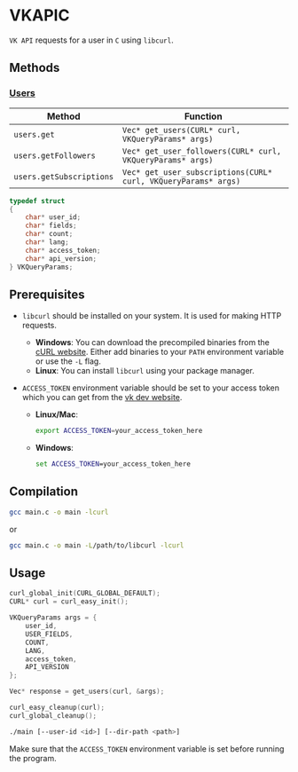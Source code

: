 # VKAPIC 

`VK API` requests for a user in `C` using `libcurl`. 

## Methods
### [Users](https://dev.vk.com/method/users)

| Method                   | Function                                                       |
| ------------------------ | -------------------------------------------------------------- |
| `users.get`              | `Vec* get_users(CURL* curl, VKQueryParams* args)`              |
| `users.getFollowers`     | `Vec* get_user_followers(CURL* curl, VKQueryParams* args)`     |
| `users.getSubscriptions` | `Vec* get_user_subscriptions(CURL* curl, VKQueryParams* args)` |

```C
typedef struct 
{
    char* user_id;
    char* fields;
    char* count;
    char* lang;
    char* access_token;
    char* api_version;
} VKQueryParams;
```

## Prerequisites

- `libcurl` should be installed on your system. It is used for making HTTP requests.
  - **Windows**: You can download the precompiled binaries from the [cURL website](https://curl.se/windows/). Either add binaries to your `PATH` environment variable or use the `-L` flag.
  - **Linux**: You can install `libcurl` using your package manager. 

- `ACCESS_TOKEN` environment variable should be set to your access token which you can get from the [vk dev website](https://dev.vk.com/).
  - **Linux/Mac**:
    ```bash
    export ACCESS_TOKEN=your_access_token_here
    ```
  - **Windows**:
    ```cmd
    set ACCESS_TOKEN=your_access_token_here
    ```

## Compilation

```bash
gcc main.c -o main -lcurl
```

or

```bash
gcc main.c -o main -L/path/to/libcurl -lcurl
```

## Usage

```C
curl_global_init(CURL_GLOBAL_DEFAULT);
CURL* curl = curl_easy_init();

VKQueryParams args = {
    user_id,
    USER_FIELDS,
    COUNT,
    LANG,
    access_token,
    API_VERSION
};

Vec* response = get_users(curl, &args);

curl_easy_cleanup(curl);
curl_global_cleanup();
```

```bash
./main [--user-id <id>] [--dir-path <path>]
```

Make sure that the `ACCESS_TOKEN` environment variable is set before running the program.

